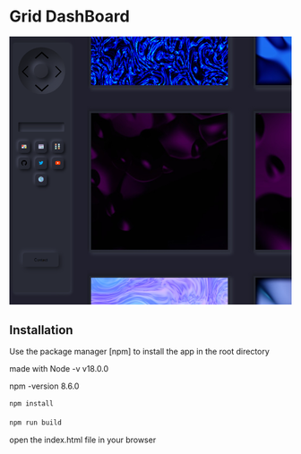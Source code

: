 # Grid DashBoard

![poster](./img/screenshot.png)

## Installation

Use the package manager [npm] to install the app in the root directory 

made with Node -v
v18.0.0

npm -version
8.6.0

```bash
npm install 

npm run build
```

open the index.html file in your browser

